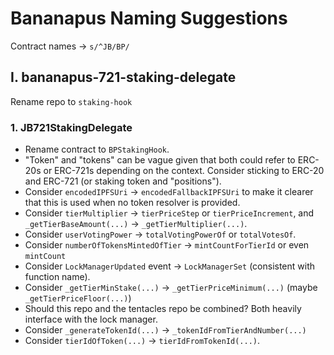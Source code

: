 # Bananapus Naming Suggestions

Contract names -> `s/^JB/BP/`

## I. bananapus-721-staking-delegate

Rename repo to `staking-hook`

### 1. JB721StakingDelegate

- Rename contract to `BPStakingHook`.
- "Token" and "tokens" can be vague given that both could refer to ERC-20s or ERC-721s depending on the context. Consider sticking to ERC-20 and ERC-721 (or staking token and "positions").
- Consider `encodedIPFSUri` -> `encodedFallbackIPFSUri` to make it clearer that this is used when no token resolver is provided.
- Consider `tierMultiplier` -> `tierPriceStep` or `tierPriceIncrement`, and `_getTierBaseAmount(...)` -> `_getTierMultiplier(...)`.
- Consider `userVotingPower` -> `totalVotingPowerOf` or `totalVotesOf`.
- Consider `numberOfTokensMintedOfTier` -> `mintCountForTierId` or even `mintCount`
- Consider `LockManagerUpdated` event -> `LockManagerSet` (consistent with function name).
- Consider `_getTierMinStake(...)` -> `_getTierPriceMinimum(...)` (maybe `_getTierPriceFloor(...)`)
- Should this repo and the tentacles repo be combined? Both heavily interface with the lock manager. 
- Consider `_generateTokenId(...)` -> `_tokenIdFromTierAndNumber(...)`
- Consider `tierIdOfToken(...)` -> `tierIdFromTokenId(...)`.

<!-- ### 2. JB721StakingDelegateDeployer

Rename contract to `BPStakingHookDeployer` (maybe `BPStakingProjectDeployer`)

## II. bananapus-distributor

Rename repo to

## III. bananapus-tentacles

Rename repo to

## IV. bananapus-sucker

Rename repo to -->
